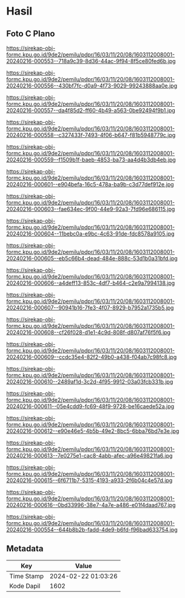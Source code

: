 # Hasil

## Foto C Plano

https://sirekap-obj-formc.kpu.go.id/9de2/pemilu/pdpr/16/03/11/20/08/1603112008001-20240216-000553--718a9c39-8d36-44ac-9f94-8f5ce80fed6b.jpg

https://sirekap-obj-formc.kpu.go.id/9de2/pemilu/pdpr/16/03/11/20/08/1603112008001-20240216-000556--430bf7fc-d0a9-4f73-9029-99243888aa0e.jpg

https://sirekap-obj-formc.kpu.go.id/9de2/pemilu/pdpr/16/03/11/20/08/1603112008001-20240216-000557--da4f85d2-ff60-4b49-a563-0be92494f9b1.jpg

https://sirekap-obj-formc.kpu.go.id/9de2/pemilu/pdpr/16/03/11/20/08/1603112008001-20240216-000558--c327433f-7493-4f06-b647-f81b5948779c.jpg

https://sirekap-obj-formc.kpu.go.id/9de2/pemilu/pdpr/16/03/11/20/08/1603112008001-20240216-000559--f1509b1f-baeb-4853-ba73-aa4d4b3db4eb.jpg

https://sirekap-obj-formc.kpu.go.id/9de2/pemilu/pdpr/16/03/11/20/08/1603112008001-20240216-000601--e904befa-16c5-478a-ba9b-c3d77def912e.jpg

https://sirekap-obj-formc.kpu.go.id/9de2/pemilu/pdpr/16/03/11/20/08/1603112008001-20240216-000603--fae634ec-9f00-44e9-92a3-7fd96e686115.jpg

https://sirekap-obj-formc.kpu.go.id/9de2/pemilu/pdpr/16/03/11/20/08/1603112008001-20240216-000604--11bebc0a-e9bc-4c63-91de-fdc8578a9105.jpg

https://sirekap-obj-formc.kpu.go.id/9de2/pemilu/pdpr/16/03/11/20/08/1603112008001-20240216-000605--eb5c66b4-dead-484e-888c-53d1b0a31bfd.jpg

https://sirekap-obj-formc.kpu.go.id/9de2/pemilu/pdpr/16/03/11/20/08/1603112008001-20240216-000606--a4deff13-853c-4df7-b464-c2e9a7994138.jpg

https://sirekap-obj-formc.kpu.go.id/9de2/pemilu/pdpr/16/03/11/20/08/1603112008001-20240216-000607--90941b16-7fe3-4f07-8929-b7952a1735b5.jpg

https://sirekap-obj-formc.kpu.go.id/9de2/pemilu/pdpr/16/03/11/20/08/1603112008001-20240216-000608--cf26f028-d1e1-4c9d-808f-d807af76f5f6.jpg

https://sirekap-obj-formc.kpu.go.id/9de2/pemilu/pdpr/16/03/11/20/08/1603112008001-20240216-000609--ccdc35e4-82f2-49b0-a438-f04ab7c98fc8.jpg

https://sirekap-obj-formc.kpu.go.id/9de2/pemilu/pdpr/16/03/11/20/08/1603112008001-20240216-000610--2489af1d-3c2d-4f95-9912-03a03fcb331b.jpg

https://sirekap-obj-formc.kpu.go.id/9de2/pemilu/pdpr/16/03/11/20/08/1603112008001-20240216-000611--05e4cdd9-fc69-48f9-9728-be16caede52a.jpg

https://sirekap-obj-formc.kpu.go.id/9de2/pemilu/pdpr/16/03/11/20/08/1603112008001-20240216-000612--e90e46e5-4b5b-49e2-8bc5-6bba76bd7e3e.jpg

https://sirekap-obj-formc.kpu.go.id/9de2/pemilu/pdpr/16/03/11/20/08/1603112008001-20240216-000613--7e0275e1-cac8-4abb-afec-a96e49821fa6.jpg

https://sirekap-obj-formc.kpu.go.id/9de2/pemilu/pdpr/16/03/11/20/08/1603112008001-20240216-000615--6f6711b7-5315-4193-a933-2f6b04c4e57d.jpg

https://sirekap-obj-formc.kpu.go.id/9de2/pemilu/pdpr/16/03/11/20/08/1603112008001-20240216-000616--0bd33996-38e7-4a7e-a486-e01f4daad767.jpg

https://sirekap-obj-formc.kpu.go.id/9de2/pemilu/pdpr/16/03/11/20/08/1603112008001-20240216-000554--644b8b2b-fadd-4de9-b6fd-f96bad633754.jpg


## Metadata

| Key        | Value               |
| ---------- | ------------------- |
| Time Stamp | 2024-02-22 01:03:26 |
| Kode Dapil | 1602                |




